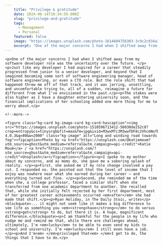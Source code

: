 ```yaml
---
    title: "Privilege & gratitude"
    date: 2024-06-14T10:34:59.000Z
    slug: "privilege-and-gratitude"
    tags:
      - Management
      - Personal
    featured: false
    image: "https://images.unsplash.com/photo-1614604756303-3c9c2c034a32?crop=entropy&cs=tinysrgb&fit=max&fm=jpg&ixid=M3wxMTc3M3wwfDF8c2VhcmNofDF8fGZhbGwlMjBjb2xvcnN8ZW58MHx8fHwxNzE4MzYxMTgyfDA&ixlib=rb-4.0.3&q=80&w=2000"
    excerpt: "One of the major concerns I had when I shifted away from my software developer role was the uncertainty over the future. "
---
```

    <p>One of the major concerns I had when I shifted away from my software developer role was the uncertainty over the future. </p><p>Just like any developer I had aspired for a career that steadily progressed from junior to a senior developer, and beyond that I imagined becoming some sort of software engineering manager, head of software engineering, or even a CTO role. But the role shift that had happened threw me off of that track, and it was jarring, unsettling, and uncomfortable trying to, all of a sudden, reimagine a future far different from what I've envisioned in the past.</p><p>The stakes were also higher as I have a daughter entering university soon, and the financial implications of her schooling added one more thing for me to worry about.</p>
    
    <!--more-->
    
    <figure class="kg-card kg-image-card kg-card-hascaption"><img src="https://images.unsplash.com/photo-1510596713412-56030de252c8?crop=entropy&cs=tinysrgb&fit=max&fm=jpg&ixid=M3wxMTc3M3wwfDF8c2VhcmNofDF8fHVuY2VydGFpbnR5fGVufDB8fHx8MTcxODM1OTg2Mnww&ixlib=rb-4.0.3&q=80&w=2000" class="kg-image" alt="Long and winding road towards fog"><figcaption>Photo by <a href="https://unsplash.com/@katiemoum?utm_source=ghost&utm_medium=referral&utm_campaign=api-credit">Katie Moum</a> / <a href="https://unsplash.com/?utm_source=ghost&utm_medium=referral&utm_campaign=api-credit">Unsplash</a></figcaption></figure><p>I spoke to my mother about my concerns, and as moms do, she gave me a sobering splash of reality. </p><p>First, she asked me if my role change involved a pay cut. I responded no. She pointed out that the level of income that I enjoy was nowhere near what she earned during her career – and everything turned out fine. </p><p>Second, she reminded me of the time when she, a college professor, faced a similar shift when she transferred from one academic department to another. She recalled that, while she initially felt rejected by her first department, most of her greatest career achievements occurred <em>after</em> she had made that shift.</p><p>Ryan Holiday, in The Daily Stoic, writes</p><blockquote>... it might not seek like it makes a big difference to see life as something you <em><strong>have</strong></em> to do versus <strong>get</strong> to do, but there it is. A huge, magnificent difference.</blockquote><p>I am thankful for the people in my life who nudge me and remind me that, while there are challenges ahead, ultimately, I'm <em>lucky</em> to be able to even send my kids to school and university. I'm <em>lucky</em> I still even have a job. </p><p>And I'm<em> </em>privileged that<em> </em>I get to do, the things that I have to do.</p>
